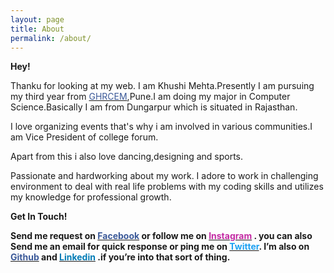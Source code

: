 ```yaml
---
layout: page
title: About
permalink: /about/
---
```


<b>Hey!</b>
<p>Thanku for looking at my web.
I am Khushi Mehta.Presently I am pursuing my third year from  <a target="_blank" href="http://ghrcem.raisoni.net/"><span style="color: #3b5998">GHRCEM</span></a>,Pune.I am doing my major in Computer Science.Basically I am from Dungarpur which is situated in Rajasthan.
 
I love organizing events that's why i am involved in various communities.I am Vice President of college forum.

Apart from this i also love dancing,designing and sports.
</p>

<p>
Passionate and hardworking about my work. I adore to work in challenging environment to deal with real life problems with my coding skills and utilizes my knowledge for professional growth.


</p>

<b>Get In Touch!<b>

<p>
Send me request on <a target="_blank" href="https://facebook.com/khushi.mehta.9461799"><span style="color: #3b5998">Facebook</span></a> or follow me on <a target="_blank" href="https://instagram.com/itz_smile__"><span style="color: #c32aa3">Instagram</span></a> .	
you can also Send me an email for quick response or ping me on <a target="_blank" href="https://twitter.com/KhushiM55980122"><span style="color: #1da1f2">Twitter</span></a>. I’m also on <a target="_blank" href="https://github.com/khushimehta12"><span style="color: #3b5998">Github</span></a> and <a target="_blank" href=" https://linkedin.com/in/khushi-mehta-11156917b/"><span style="color: #007bb5">Linkedin</span></a> .if you’re into that sort of thing.
</p>


